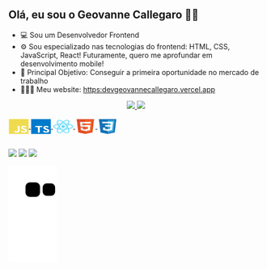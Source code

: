 ## Olá, eu sou o Geovanne Callegaro 👋🏼

- 💻 Sou um Desenvolvedor Frontend
- ⚙ Sou especializado nas tecnologias do frontend: HTML, CSS, JavaScript, React! Futuramente, quero me aprofundar em desenvolvimento mobile!
- 🌱 Principal Objetivo: Conseguir a primeira oportunidade no mercado de trabalho
- 👨🏼‍💻 Meu website: <a href="https:devgeovannecallegaro.vercel.app">https:devgeovannecallegaro.vercel.app</a>

<div align="center">
  <a href="https://github.com/geovannecallegaro">
  <img height="180em" src="https://github-readme-stats.vercel.app/api?username=geovannecallegaro&show_icons=true&theme=dark&include_all_commits=true&count_private=true"/>
  <img height="180em" src="https://github-readme-stats.vercel.app/api/top-langs/?username=geovannecallegaro&layout=compact&langs_count=7&theme=dark"/>
</div>
  
<div style="display: inline_block"><br>
  <img align="center" alt="Geovanne-Js" height="30" width="40" src="https://raw.githubusercontent.com/devicons/devicon/master/icons/javascript/javascript-plain.svg">
  <img align="center" alt="Geovanne-Ts" height="30" width="40" src="https://raw.githubusercontent.com/devicons/devicon/master/icons/typescript/typescript-plain.svg">
  <img align="center" alt="Geovanne-React" height="30" width="40" src="https://raw.githubusercontent.com/devicons/devicon/master/icons/react/react-original.svg">
  <img align="center" alt="Geovanne-HTML" height="30" width="40" src="https://raw.githubusercontent.com/devicons/devicon/master/icons/html5/html5-original.svg">
  <img align="center" alt="Geovanne-CSS" height="30" width="40" src="https://raw.githubusercontent.com/devicons/devicon/master/icons/css3/css3-original.svg">

  ##

 <div> 
  <a href="https://instagram.com/geovanne_ca" target="_blank"><img src="https://img.shields.io/badge/-Instagram-%23E4405F?style=for-the-badge&logo=instagram&logoColor=white" target="_blank"></a>
  <a href = "mailto:callegarog00@gmail.com"><img src="https://img.shields.io/badge/-Gmail-%23333?style=for-the-badge&logo=gmail&logoColor=white" target="_blank"></a>
  <a href="https://www.linkedin.com/in/geovanne-callegaro-76b1a8216/" target="_blank"><img src="https://img.shields.io/badge/-LinkedIn-%230077B5?style=for-the-badge&logo=linkedin&logoColor=white" target="_blank"></a> 
 
  ![Snake animation](https://github.com/geovannecallegaro/geovannecallegaro/blob/output/github-contribution-grid-snake.svg)
 
</div>
